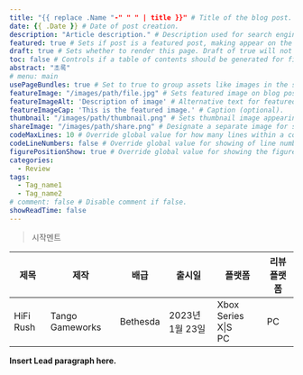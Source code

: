 ```yaml
---
title: "{{ replace .Name "-" " " | title }}" # Title of the blog post.
date: {{ .Date }} # Date of post creation.
description: "Article description." # Description used for search engine.
featured: true # Sets if post is a featured post, making appear on the home page side bar.
draft: true # Sets whether to render this page. Draft of true will not be rendered.
toc: false # Controls if a table of contents should be generated for first-level links automatically.
abstract: "초록"
# menu: main
usePageBundles: true # Set to true to group assets like images in the same folder as this post.
featureImage: "/images/path/file.jpg" # Sets featured image on blog post.
featureImageAlt: 'Description of image' # Alternative text for featured image.
featureImageCap: 'This is the featured image.' # Caption (optional).
thumbnail: "/images/path/thumbnail.png" # Sets thumbnail image appearing inside card on homepage.
shareImage: "/images/path/share.png" # Designate a separate image for social media sharing.
codeMaxLines: 10 # Override global value for how many lines within a code block before auto-collapsing.
codeLineNumbers: false # Override global value for showing of line numbers within code block.
figurePositionShow: true # Override global value for showing the figure label.
categories:
  - Review
tags:
  - Tag_name1
  - Tag_name2
# comment: false # Disable comment if false.
showReadTime: false
---
```

> 시작멘트

| 제목      | 제작            | 배급     | 출시일          | 플랫폼                   | 리뷰플랫폼 |
| --------- | --------------- | -------- | --------------- | ------------------------ | ---------- |
| HiFi Rush | Tango Gameworks | Bethesda | 2023년 1월 23일 | Xbox Series X\|S <br> PC | PC         |

**Insert Lead paragraph here.**